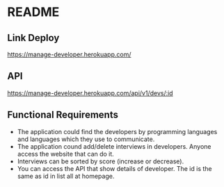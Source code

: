 # README
## Link Deploy
https://manage-developer.herokuapp.com/
## API 
https://manage-developer.herokuapp.com/api/v1/devs/:id
## Functional Requirements
* The application could find the developers by programming languages and languages which they use to communicate.
* The application cound add/delete interviews in developers. Anyone access the website that can do it.
* Interviews can be sorted by score (increase or decrease).
* You can access the API that show details of developer. The id is the same as id in list all at homepage.
